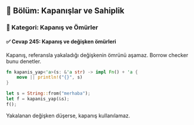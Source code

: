 ## 📘 Bölüm: Kapanışlar ve Sahiplik  
### 🔹 Kategori: Kapanış ve Ömürler  
#### ✅ Cevap 245: Kapanış ve değişken ömürleri

Kapanış, referansla yakaladığı değişkenin ömrünü aşamaz. Borrow checker bunu denetler.

```rust
fn kapanis_yap<'a>(s: &'a str) -> impl Fn() + 'a {
    move || println!("{}", s)
}

let s = String::from("merhaba");
let f = kapanis_yap(&s);
f();
```

Yakalanan değişken düşerse, kapanış kullanılamaz.
